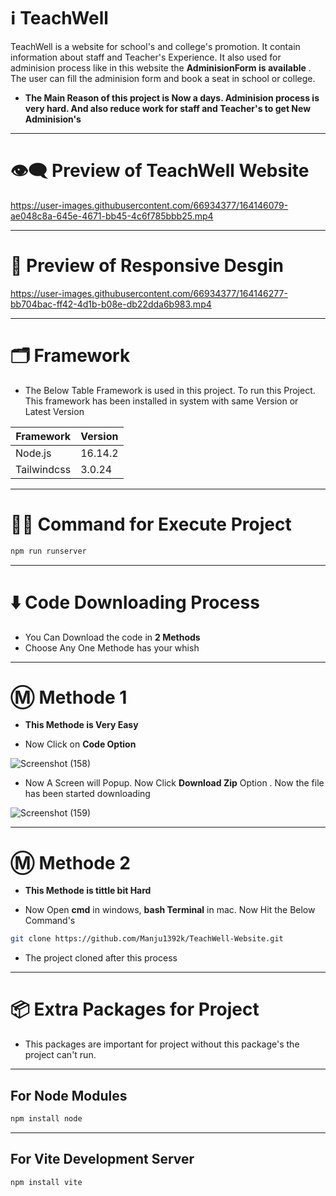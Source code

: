 # ℹ️ TeachWell

TeachWell is a website for school's and college's promotion. It contain information about staff and Teacher's Experience. It also used for 
adminision process like in this website the **AdminisionForm is available** . The user can fill the adminision form and book a seat in school or college.

* __The Main Reason of this project is Now a days. Adminision process is very hard. And also reduce work for staff and Teacher's to get New Adminision's__

---

# 👁️‍🗨️ Preview of TeachWell Website

https://user-images.githubusercontent.com/66934377/164146079-ae048c8a-645e-4671-bb45-4c6f785bbb25.mp4

---

# 📱 Preview of Responsive Desgin 

https://user-images.githubusercontent.com/66934377/164146277-bb704bac-ff42-4d1b-b08e-db22dda6b983.mp4

---

# 🗂️ Framework

* The Below Table Framework is used in this project. To run this Project. This framework has been installed in system with same Version or Latest Version

| Framework  | Version |
| ------------- | ------------- |
| Node.js  | 16.14.2  |
| Tailwindcss  | 3.0.24  |

---

# 👨‍💻 Command for Execute Project

```bash 
npm run runserver
```
---

# ⬇️ Code Downloading Process

* You Can Download the code in **2 Methods**
* Choose Any One Methode has your whish

---

# Ⓜ️ Methode 1

* **This Methode is Very Easy**

* Now Click on __Code Option__

![Screenshot (158)](https://user-images.githubusercontent.com/66934377/164152919-f2854829-535d-4227-9c2f-031f8051f6ac.png)

* Now A Screen will Popup. Now Click **Download Zip** Option . Now the file has been started downloading 

![Screenshot (159)](https://user-images.githubusercontent.com/66934377/164153128-b64e85a2-e40c-4457-9835-a749ac79acd6.png)

---

# Ⓜ️ Methode 2

* **This Methode is tittle bit Hard**

* Now Open **cmd** in windows, **bash Terminal** in mac. Now Hit the Below Command's

```bash
git clone https://github.com/Manju1392k/TeachWell-Website.git 
```

* The project cloned after this process

---

# 📦 Extra Packages for Project

* This packages are important for project without this package's the project can't run.

---
## For Node Modules
```bash
npm install node
```

---

## For Vite Development Server

```bash
npm install vite
```

